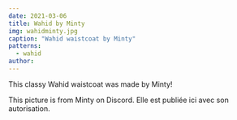 ```yaml
---
date: 2021-03-06
title: Wahid by Minty
img: wahidminty.jpg
caption: "Wahid waistcoat by Minty"
patterns:
  - wahid
author:
---
```


This classy Wahid waistcoat was made by Minty!

<Note>

This picture is from Minty on Discord. Elle est publiée ici avec son autorisation.

</Note>
